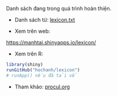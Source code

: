 Danh sách đang trong quá trình hoàn thiện.

- Danh sách từ: [lexicon.txt](https://github.com/hochanh/lexicon/blob/master/lexicon.txt)

- Xem trên web:

https://manhtai.shinyapps.io/lexicon/

- Xem trên R:

```r
library(shiny)
runGitHub("hochanh/lexicon")
# runApp() nếu đã tải về
```

- Tham khảo: [procul.org](http://www.procul.org/blog/2010/11/09/lexicon-xac-su%E1%BA%A5t-th%E1%BB%91ng-ke-va-h%E1%BB%8Dc-may/)
